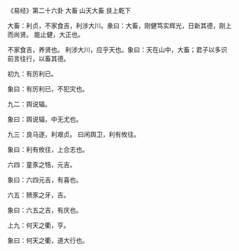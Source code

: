 《易经》第二十六卦 大畜 山天大畜 艮上乾下

大畜：利贞，不家食吉，利涉大川。彖曰：大畜，刚健笃实辉光，日新其德，刚上而尚贤。 能止健，大正也。

不家食吉，养贤也。 利涉大川，应乎天也。象曰：天在山中，大畜；君子以多识前言往行，以畜其德。

初九：有厉利已。

象曰：有厉利已，不犯灾也。

九二：舆说辐。

象曰：舆说辐，中无尤也。

九三：良马逐，利艰贞。 曰闲舆卫，利有攸往。

象曰：利有攸往，上合志也。

六四：童豕之牿，元吉。

象曰：六四元吉，有喜也。

六五：豮豕之牙，吉。

象曰：六五之吉，有庆也。

上九：何天之衢，亨。

象曰：何天之衢，道大行也。

